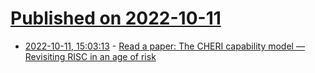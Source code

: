 # [Published on 2022-10-11](index.md)

* [2022-10-11, 15:03:13](https://lobste.rs/s/sehcyp/read_paper_cheri_capability_model) - [Read a paper: The CHERI capability model — Revisiting RISC in an age of risk](https://www.youtube.com/watch?v=ljmOIHtNupo&list=WL&index=4)
